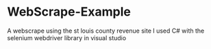 # WebScrape-Example
A webscrape using the st louis county revenue site
I used C# with the selenium webdriver library in visual studio
